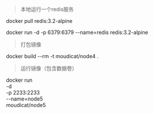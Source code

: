 > 本地运行一个redis服务

docker pull redis:3.2-alpine

docker run -d -p 6379:6379 --name=redis redis:3.2-alpine


> 打包镜像

docker build --rm -t moudicat/node4 .

> 运行镜像（包含数据卷）

docker run \
        -d \
        -p 2233:2233 \
        --name=node5  \
        moudicat/node5

